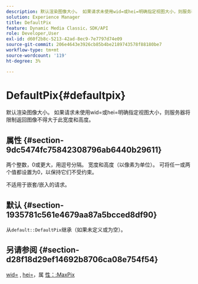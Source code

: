 ```yaml
---
description: 默认渲染图像大小。 如果请求未使用wid=或hei=明确指定视图大小，则服务器将限制返回图像不得大于此宽度和高度。
solution: Experience Manager
title: DefaultPix
feature: Dynamic Media Classic，SDK/API
role: Developer,User
exl-id: d60f2b8c-5213-42ad-8ec9-7e7797d74e09
source-git-commit: 206e4643e3926cb85b4be2189743578f88180be7
workflow-type: tm+mt
source-wordcount: '119'
ht-degree: 3%

---
```


# DefaultPix{#defaultpix}

默认渲染图像大小。 如果请求未使用wid=或hei=明确指定视图大小，则服务器将限制返回图像不得大于此宽度和高度。

## 属性 {#section-9dc5474fc75842308796ab6440b29611}

两个整数，0或更大，用逗号分隔。 宽度和高度（以像素为单位）。 可将任一或两个值都设置为0，以保持它们不受约束。

不适用于嵌套/嵌入的请求。

## 默认 {#section-1935781c561e4679aa87a5bcced8df90}

从`default::DefaultPix`继承（如果未定义或为空）。

## 另请参阅 {#section-d28f18d29ef14692b8706ca08e754f54}

[wid=](../../../../../ir-api/http-protocol/image-rendering-api-ref/c-ir-http-protocol-ref/c-ir-http-protocol-command-reference/r-ir-wid.md#reference-b7e691b0624941168c94b2749ae233ec) ,  [hei=](../../../../../ir-api/http-protocol/image-rendering-api-ref/c-ir-http-protocol-ref/c-ir-http-protocol-command-reference/r-ir-hei.md#reference-1c08f60365a94417a39867c09cac5478)，属 [性：:MaxPix](../../../../../ir-api/material-cat/image-rendering-api-ref/c-ir-material-catalog/c-ir-attributes-reference/r-ir-maxpix.md#reference-569f186bbc2840a6bd3cffa8ff3e7657)
